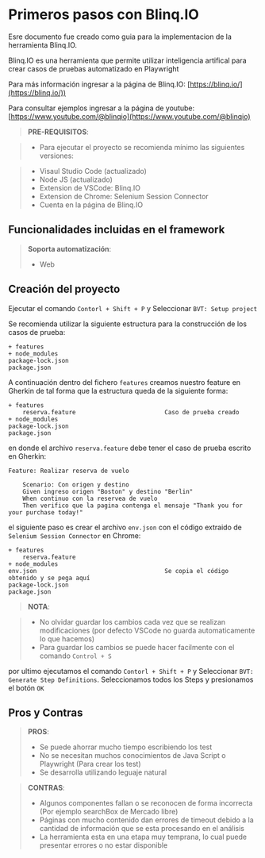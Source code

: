 # Primeros pasos con Blinq.IO

Esre documento fue creado como guia para la implementacion de la herramienta Blinq.IO.

Blinq.IO es una herramienta que permite utilizar inteligencia artifical para crear casos de pruebas automatizado en Playwright

Para más información ingresar a la página de Blinq.IO: [https://blinq.io/](https://blinq.io/))

Para consultar ejemplos ingresar a la página de youtube: [https://www.youtube.com/@blinqio](https://www.youtube.com/@blinqio)

> **PRE-REQUISITOS**:

> * Para ejecutar el proyecto se recomienda mínimo las siguientes versiones:

>  * Visaul Studio Code (actualizado)
>  * Node JS (actualizado)
>  * Extension de VSCode: Blinq.IO
>  * Extension de Chrome: Selenium Session Connector
>  * Cuenta en la página de Blinq.IO

## Funcionalidades incluidas en el framework

> **Soporta automatización**:
> * Web

## Creación del proyecto

Ejecutar el comando `Contorl + Shift + P` y Seleccionar `BVT: Setup project`

Se recomienda utilizar la siguiente estructura para la construcción de los casos de prueba:

```Gherkin
+ features
+ node_modules
package-lock.json
package.json
```

A continuación dentro del fichero `features` creamos nuestro feature en Gherkin de tal forma que la estructura queda de la siguiente forma:

```Gherkin
+ features
    reserva.feature                         Caso de prueba creado
+ node_modules
package-lock.json
package.json
```

en donde el archivo `reserva.feature` debe tener el caso de prueba escrito en Gherkin:

```Gherkin
Feature: Realizar reserva de vuelo

    Scenario: Con origen y destino
    Given ingreso origen "Boston" y destino "Berlin"
    When continuo con la reservea de vuelo
    Then verifico que la pagina contenga el mensaje "Thank you for your purchase today!"
```

el siguiente paso es crear el archivo `env.json` con el código extraido de `Selenium Session Connector` en Chrome:

```Gherkin
+ features
    reserva.feature
+ node_modules
env.json                                    Se copia el código obtenido y se pega aquí
package-lock.json
package.json
```

> **NOTA**:

> * No olvidar guardar los cambios cada vez que se realizan modificaciones (por defecto VSCode no guarda automaticamente lo que hacemos)
> * Para guardar los cambios se puede hacer facilmente con el comando `Control + S`

por ultimo ejecutamos el comando `Contorl + Shift + P` y Seleccionar `BVT: Generate Step Definitions`. Seleccionamos todos los Steps y presionamos el botón `OK`

## Pros y Contras

> **PROS**:
>  * Se puede ahorrar mucho tiempo escribiendo los test
>  * No se necesitan muchos conocimientos de Java Script o Playwright (Para crear los test)
>  * Se desarrolla utilizando leguaje natural

> **CONTRAS**:
>  * Algunos componentes fallan o se reconocen de forma incorrecta (Por ejemplo searchBox de Mercado libre)
>  * Páginas con mucho contenido dan errores de timeout debido a la cantidad de información que se esta procesando en el análisis
>  * La herramienta esta en una etapa muy temprana, lo cual puede presentar errores o no estar disponible

